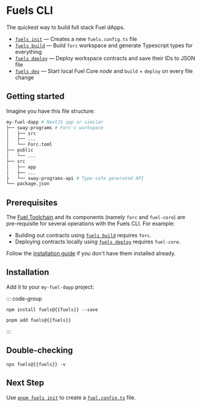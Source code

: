 <script setup>
  import { data } from '../../versions.data'
  const { fuels } = data
</script>

# Fuels CLI

The quickest way to build full stack Fuel dApps.

- [`fuels init`](./commands.md#fuels-init) — Creates a new `fuels.config.ts` file
- [`fuels build`](./commands.md#fuels-build) — Build `forc` workspace and generate Typescript types for everything
- [`fuels deploy`](./commands.md#fuels-deploy) — Deploy workspace contracts and save their IDs to JSON file
- [`fuels dev`](./commands.md#fuels-dev) — Start local Fuel Core _node_ and `build` + `deploy` on every file change

## Getting started

Imagine you have this file structure:

```sh
my-fuel-dapp # NextJS app or similar
├── sway-programs # Forc's workspace
│   ├── src
│   ├── ...
│   └── Forc.toml
├── public
│   └── ...
├── src
│   ├── app
│   ├── ...
├   └── sway-programs-api # Type-safe generated API
└── package.json
```

## Prerequisites

The [Fuel Toolchain](https://docs.fueldev.xyz/docs/sway/introduction/fuel_toolchain/#the-fuel-toolchain) and its components (namely `forc` and `fuel-core`) are pre-requisite for several operations with the Fuels CLI. For example:

- Building out contracts using [`fuels build`](./commands.md#fuels-build) requires `forc`.
- Deploying contracts locally using [`fuels deploy`](./commands.md#fuels-deploy) requires `fuel-core`.

Follow the [installation guide](https://docs.fueldev.xyz/guides/installation/) if you don't have them installed already.

## Installation

Add it to your `my-fuel-dapp` project:

::: code-group

```console-vue [npm]
npm install fuels@{{fuels}} --save
```

```console-vue [pnpm]
pnpm add fuels@{{fuels}}
```

:::

## Double-checking

```console-vue
npx fuels@{{fuels}} -v
```

## Next Step

Use [`pnpm fuels init`](./commands.md#fuels-init) to create a [`fuel.config.ts`](./config-file.md) file.
